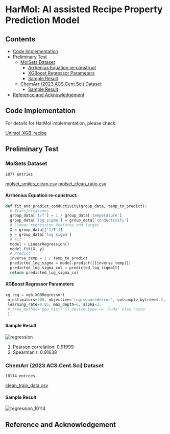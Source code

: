 # HarMol: AI assisted Recipe Property Prediction Model

## Contents
* [Code Implementation](#code-implementation)
* [Preliminary Test](#preliminary-test)
  * [MolSets Dataset](#molsets-dataset)
    * [Arrhenius Equation re-construct](#arrhenius-equation-re-construct)
    * [XGBoost Regressor Parameters](#xgboost-regressor-parameters)
    * [Sample Result](#sample-result)
  * [ChemArr (2023 ACS.Cent.Sci) Dataset](#chemarr-(2023-acs.cent.sci)-dataset)
    * [Sample Result](#sample-result)
* [Reference and Acknowledgement](reference-and-acknowledgement)

## Code Implementation
For details for HarMol implementation, please check:

[Unimol_XGB_recipe](https://github.com/StarLiu714/HarMol/blob/main/Unimol%2BXGB_recipe.ipynb)

## Preliminary Test

### MolSets Dataset
```1077 entries```

[molset_smiles_clean.csv](https://github.com/StarLiu714/HarMol/files/14746855/molset_smiles_clean.csv)
[molset_clean_ratio.csv](https://github.com/StarLiu714/HarMol/files/14746787/molset_clean_ratio.csv) 

#### Arrhenius Equation re-construct:
   ```python
   def fit_and_predict_conductivity(group_data, temp_to_predict):
     # Transformations
     group_data['1/T'] = 1 / group_data['temperature']
     group_data['log_sigma'] = group_data['conductivity']
     # Linear regression features and target
     X = group_data[['1/T']]
     y = group_data['log_sigma']
     # Fit
     model = LinearRegression()
     model.fit(X, y)
     # Predict
     inverse_temp = 1 / temp_to_predict
     predicted_log_sigma = model.predict([[inverse_temp]])
     predicted_log_sigma_col = predicted_log_sigma[0]
     return predicted_log_sigma_col
 ```

#### XGBoost Regressor Parameters
```python
xg_reg = xgb.XGBRegressor(
 n_estimators=400, objective='reg:squarederror', colsample_bytree=0.3,
 learning_rate=0.05, max_depth=6, alpha=3,
 # tree_method='gpu_hist' if device.type == 'cuda' else 'auto'
 )
```

#### Sample Result
![regression](https://github.com/StarLiu714/HarMol/assets/87756322/05715870-570e-4888-8518-f1b2da22e6bc)
1. Pearson correlation: 0.91999
2. Spearman r: 0.91638


### ChemArr (2023 ACS.Cent.Sci) Dataset
```10114 entrees```

[clean_train_data.csv](https://github.com/StarLiu714/HarMol/files/14746987/clean_train_data.csv)


#### Sample Result
![regression_10114](https://github.com/StarLiu714/HarMol/assets/87756322/60f9e9ba-f26b-4ad8-b126-827f7e473610)



## Reference and Acknowledgement




